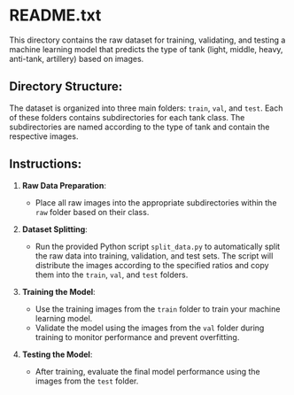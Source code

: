 # README.txt

This directory contains the raw dataset for training, validating, and testing a machine learning model that predicts the type of tank (light, middle, heavy, anti-tank, artillery) based on images.

## Directory Structure:

The dataset is organized into three main folders: `train`, `val`, and `test`. Each of these folders contains subdirectories for each tank class. The subdirectories are named according to the type of tank and contain the respective images.

## Instructions:

1. **Raw Data Preparation**:

   - Place all raw images into the appropriate subdirectories within the `raw` folder based on their class.

2. **Dataset Splitting**:

   - Run the provided Python script `split_data.py` to automatically split the raw data into training, validation, and test sets. The script will distribute the images according to the specified ratios and copy them into the `train`, `val`, and `test` folders.

3. **Training the Model**:

   - Use the training images from the `train` folder to train your machine learning model.
   - Validate the model using the images from the `val` folder during training to monitor performance and prevent overfitting.

4. **Testing the Model**:
   - After training, evaluate the final model performance using the images from the `test` folder.
